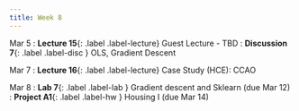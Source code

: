 ```yaml
---
title: Week 8
---
```


Mar 5
: **Lecture 15**{: .label .label-lecture} Guest Lecture - TBD
: **Discussion 7**{: .label .label-disc } OLS, Gradient Descent

Mar 7
: **Lecture 16**{: .label .label-lecture} Case Study (HCE): CCAO

Mar 8
: **Lab 7**{: .label .label-lab }  Gradient descent and Sklearn (due Mar 12)
: **Project A1**{: .label .label-hw } Housing I (due Mar 14)